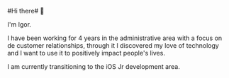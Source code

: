 #Hi there# 👋

I'm Igor.

I have been working for 4 years in the administrative area with a focus on de customer relationships, 
through it I discovered my love of technology and I want to use it to positively impact people's lives. 

I am currently transitioning to the iOS Jr development area. 
